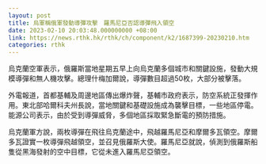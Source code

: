 ```yaml
---
layout: post
title: 烏軍稱俄軍發動導彈攻擊　羅馬尼亞否認導彈飛入領空
date: 2023-02-10 20:03:48.000000000 +08:00
link: https://news.rthk.hk/rthk/ch/component/k2/1687399-20230210.htm
categories: rthk
---
```


烏克蘭空軍表示，俄羅斯當地星期五早上向烏克蘭多個城市和關鍵設施，發動大規模導彈和無人機攻擊。總理什梅加爾說，導彈數目超過50枚，大部分被擊落。

外電報道，首都基輔及周邊地區傳出爆炸聲，基輔市政府表示，防空系統正發揮作用。東北部哈爾科夫州長說，當地關鍵和基礎設施成為襲擊目標，一些地區停電。能源公司表示，由於受到導彈威脅，多個地區採取緊急斷電的預防措施。

烏克蘭軍方說，兩枚導彈在飛往烏克蘭途中，飛越羅馬尼亞和摩爾多瓦領空。摩爾多瓦證實一枚導彈飛越領空，並召見俄羅斯大使。羅馬尼亞就說，偵測到俄羅斯船隻從黑海發射的空中目標，它從未進入羅馬尼亞領空。
